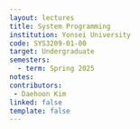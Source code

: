 ```yaml
---
layout: lectures 
title: System Programming
institution: Yonsei University
code: SYS3209-01-00
target: Undergraduate
semesters:
  - term: Spring 2025
notes:
contributors:
 - Daehoon Kim
linked: false
template: false
---
```


